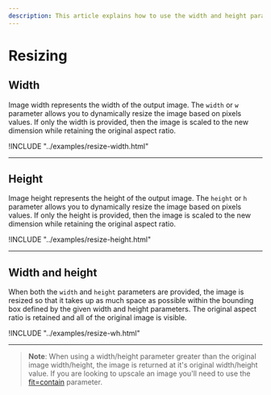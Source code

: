 ```yaml
---
description: This article explains how to use the width and height parameters to scale down your images.
---
```


# Resizing

## Width

Image width represents the width of the output image. The `width` or `w` parameter allows you to dynamically resize the image based on pixels values. If only the width is provided, then the image is scaled to the new dimension while retaining the original aspect ratio.

!INCLUDE "../examples/resize-width.html"

---

## Height

Image height represents the height of the output image. The `height` or `h` parameter allows you to dynamically resize the image based on pixels values. If only the height is provided, then the image is scaled to the new dimension while retaining the original aspect ratio.

!INCLUDE "../examples/resize-height.html"

---

## Width and height

When both the `width` and `height` parameters are provided, the image is resized so that it takes up as much space as possible within the bounding box defined by the given width and height parameters. The original aspect ratio is retained and all of the original image is visible.

!INCLUDE "../examples/resize-wh.html"

---

> **Note**: When using a width/height parameter greater than the original image width/height, the image is returned at it's original width/height value. If you are looking to upscale an image you'll need to use the [fit=contain](fit-contain.md) parameter.

